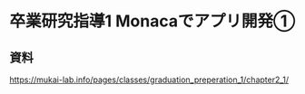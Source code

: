 # 卒業研究指導1 Monacaでアプリ開発①

## 資料
https://mukai-lab.info/pages/classes/graduation_preperation_1/chapter2_1/